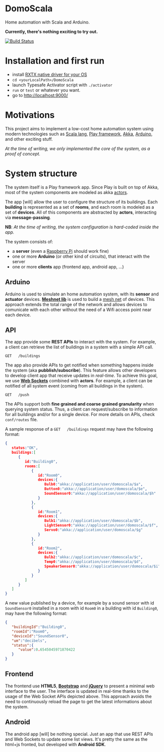 DomoScala
=========

Home automation with Scala and Arduino.

**Currently, there's nothing exciting to try out.**

[![Build Status](https://travis-ci.org/AL333Z/DomoScala.svg?branch=master)](https://travis-ci.org/AL333Z/DomoScala)

Installation and first run
==========================

- install [RXTX native driver for your OS](http://jlog.org/rxtx-mac.html)
- `cd <yourLocalPath>/DomoScala`
- launch Typesafe Activator script with `./activator`
- `run` or `test` or whatever you want.
- go to [http://localhost:9000/](http://localhost:9000/)

Motivations
===========

This project aims to implement a low-cost home automation system using modern technologies such as [Scala lang](http://www.scala-lang.org), [Play framework](http://www.playframework.com), [Akka](http://akka.io/), [Arduino](http://arduino.cc/), and other exciting stuff. 

*At the time of writing, we only implemented the core of the system, as a proof of concept.*

System structure
================
The system itself is a Play framework app. Since Play is built on top of Akka, most of the system components are modeled as akka [actors](http://en.wikipedia.org/wiki/Actor_model).

The app [will] allow the user to configure the structure of its buildings. Each **building** is represented as a set of **rooms**, and each room is modeled as a set of **devices**. All of this components are abstracted by **actors**, interacting via **message-passing**.

**NB**: *At the time of writing, the system configuration is hard-coded inside the app.*

The system consists of:
* a **server** (even a [Raspberry Pi](http://www.raspberrypi.org/) should work fine)
* one or more **Arduino** (or other kind of circuits), that interact with the server
* one or more **clients** app (frontend app, android app, ...)

Arduino
----------
Arduino is used to simulate an home automation system, with its **sensor** and **actuator** devices.
**[Meshnet lib](https://github.com/mattibal/meshnet)** is used to build a [mesh net](http://en.wikipedia.org/wiki/Mesh_networking) of devices. This approach extends the total range of the network and allows devices to comunicate with each other without the need of a Wifi access point near each device.

API
-----
The app provide some **REST APIs** to interact with the system. For example, a client can retrieve the list of buildings in a system with a simple API call.

```
GET   /buildings    
```

The app also provide APIs to get notified when something happens inside the system (aka **pubblish/subscribe**). This feature allows other developers to develop client app that receive updates in *real-time*.
To achieve this goal, we use **[Web Sockets](http://en.wikipedia.org/wiki/WebSocket)** combined with **actors**.
For example, a client can be notified of all system event (coming from all buildings in the system).

```
GET   /push    
```

The APIs support both **fine grained and coarse grained granularity** when querying system status. Thus, a client can request/subscribe to information for all buildings and/or for a single device.
For more details on APIs, check `conf/routes` file.

A sample response of a `GET   /buildings` request may have the following format:

```json
{  
   status:"OK",
   buildings:[  
      {  
         id:"Building0",
         rooms:[  
            {  
               id:"Room0",
               devices:{  
                  Bulb0:"akka://application/user/domoscala/$a",
                  Button0:"akka://application/user/domoscala/$e",
                  SoundSensor0:"akka://application/user/domoscala/$h"
               }
            },
            {  
               id:"Room1",
               devices:{  
                  Bulb1:"akka://application/user/domoscala/$b",
                  LightSensor0:"akka://application/user/domoscala/$f",
                  Servo0:"akka://application/user/domoscala/$g"
               }
            },
            {  
               id:"Room2",
               devices:{  
                  Bulb2:"akka://application/user/domoscala/$c",
                  Temp0:"akka://application/user/domoscala/$d",
                  SpeakerSensor0:"akka://application/user/domoscala/$i"
               }
            }
         ]
      }
   ]
}
```

A new value published by a device, for example by a sound sensor with id `SoundSensor0` installed in a room with id `Room0` in a building with id `Building0`, may have the following format:

```json
{  
   "buildingId":"Building0",
   "roomId":"Room0",
   "deviceId":"SoundSensor0",
   "um":"decibels",
   "status":{  
      "value":0.6545045971870422
   }
}
```

Frontend
--------
The frontend use **HTML5**, **[Bootstrap](getbootstrap.com)** and **[jQuery](jquery.com)** to present a minimal web interface to the user. The interface is updated in real-time thanks to the usage of the Web Socket APIs depicted above.
This approach avoids the need to continuously reload the page to get the latest informations about the system.

Android
----------
The android app [will] be nothing special. Just an app that use REST APIs and Web Sockets to update some list views.
It's pretty the same as the html+js fronted, but developed with **Android SDK**.

